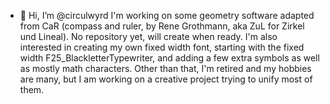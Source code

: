 - 👋 Hi, I’m @circulwyrd
I'm working on some geometry software adapted from CaR (compass and ruler, by Rene Grothmann, aka ZuL for Zirkel und Lineal).
No repository yet, will create when ready. 
I'm also interested in creating my own fixed width font, starting with the fixed width F25_BlackletterTypewriter, and adding 
a few extra symbols as well as mostly math characters.
Other than that, I'm retired and my hobbies are many, but I am working on a creative project trying to unify most of them.

